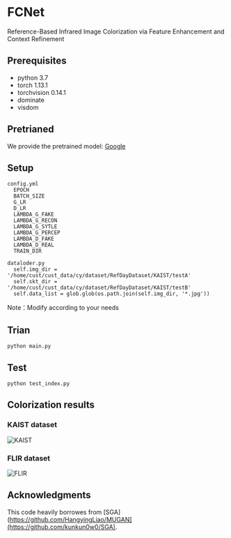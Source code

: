 # FCNet
Reference-Based Infrared Image Colorization via Feature Enhancement and Context Refinement


## Prerequisites
- python 3.7
- torch 1.13.1
- torchvision 0.14.1
- dominate
- visdom

## Pretrianed
We provide the pretrained model: [Google](https://drive.google.com/drive/folders/1SW3y-mC6Sib1bZ0xPqd3GpQSeEmtjTIZ)

## Setup
```
config.yml 
  EPOCH
  BATCH_SIZE
  G_LR
  D_LR
  LAMBDA_G_FAKE
  LAMBDA_G_RECON
  LAMBDA_G_SYTLE
  LAMBDA_G_PERCEP
  LAMBDA_D_FAKE
  LAMBDA_D_REAL
  TRAIN_DIR
```

```
dataloder.py
  self.img_dir = '/home/cust/cust_data/cy/dataset/RefDayDataset/KAIST/testA'
  self.skt_dir = '/home/cust/cust_data/cy/dataset/RefDayDataset/KAIST/testB'
  self.data_list = glob.glob(os.path.join(self.img_dir, '*.jpg'))
```
Note：Modify according to your needs

## Trian
```
python main.py
```

## Test
```
python test_index.py
```

## Colorization results
### KAIST dataset
![KAIST](img/KAIST.png)


### FLIR dataset
![FLIR](img/FLIR.png)

## Acknowledgments
This code heavily borrowes from [SGA](https://github.com/HangyingLiao/MUGAN](https://github.com/kunkun0w0/SGA).

